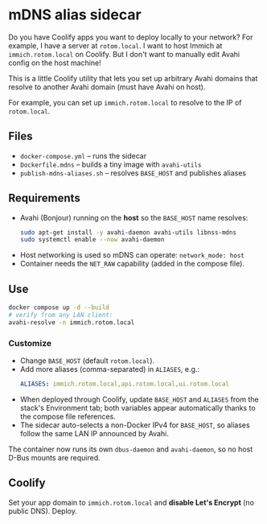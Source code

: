 # mDNS alias sidecar

Do you have Coolify apps you want to deploy locally to your network? For example, I have a server at `rotom.local`. I want to host Immich at `immich.rotom.local` on Coolify. But I don't want to manually edit Avahi config on the host machine!

This is a little Coolify utility that lets you set up arbitrary Avahi domains that resolve to another Avahi domain (must have Avahi on host).

For example, you can set up `immich.rotom.local` to resolve to the IP of `rotom.local`.

## Files
- `docker-compose.yml` – runs the sidecar
- `Dockerfile.mdns` – builds a tiny image with `avahi-utils`
- `publish-mdns-aliases.sh` – resolves `BASE_HOST` and publishes aliases

## Requirements
- Avahi (Bonjour) running on the **host** so the `BASE_HOST` name resolves:
  ```bash
  sudo apt-get install -y avahi-daemon avahi-utils libnss-mdns
  sudo systemctl enable --now avahi-daemon
  ```
- Host networking is used so mDNS can operate: `network_mode: host`
- Container needs the `NET_RAW` capability (added in the compose file).

## Use
```bash
docker compose up -d --build
# verify from any LAN client:
avahi-resolve -n immich.rotom.local
```

### Customize
- Change `BASE_HOST` (default `rotom.local`).
- Add more aliases (comma-separated) in `ALIASES`, e.g.:
  ```yaml
  ALIASES: immich.rotom.local,api.rotom.local,ui.rotom.local
  ```
- When deployed through Coolify, update `BASE_HOST` and `ALIASES` from the stack's Environment tab; both variables appear automatically thanks to the compose file references.
- The sidecar auto-selects a non-Docker IPv4 for `BASE_HOST`, so aliases follow the same LAN IP announced by Avahi.

The container now runs its own `dbus-daemon` and `avahi-daemon`, so no host D-Bus mounts are required.

## Coolify
Set your app domain to `immich.rotom.local` and **disable Let's Encrypt** (no public DNS). Deploy.
